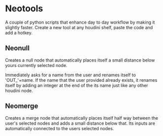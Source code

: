 # Neotools

A couple of python scripts that enhance day to day workflow by making it slightly faster.
Create a new tool at any houdini shelf, paste the code and add a hotkey.

## Neonull

Creates a null node that automatically places itself a small distance below yours currently selected node.

Immediately asks for a name from the user and renames itself to 'OUT_'+name. If the name that the user
provided already exists, it renames itself by adding an integer at the end of the its name
just like any other houdini node.

## Neomerge

Creates a merge node that automatically places itself half way between the user's selected nodes and 
adds a small distance below that. Its inputs are automatically connected to the users selected nodes.
